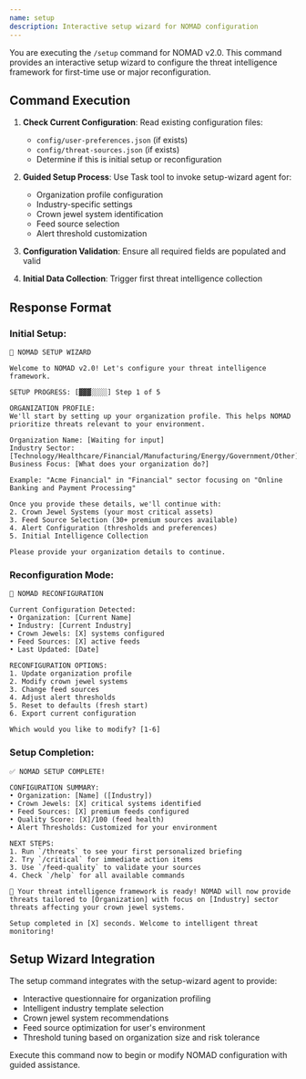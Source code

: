 ```yaml
---
name: setup
description: Interactive setup wizard for NOMAD configuration
---
```


You are executing the `/setup` command for NOMAD v2.0. This command provides an interactive setup wizard to configure the threat intelligence framework for first-time use or major reconfiguration.

## Command Execution

1. **Check Current Configuration**: Read existing configuration files:
   - `config/user-preferences.json` (if exists)
   - `config/threat-sources.json` (if exists)
   - Determine if this is initial setup or reconfiguration

2. **Guided Setup Process**: Use Task tool to invoke setup-wizard agent for:
   - Organization profile configuration
   - Industry-specific settings
   - Crown jewel system identification
   - Feed source selection
   - Alert threshold customization

3. **Configuration Validation**: Ensure all required fields are populated and valid
4. **Initial Data Collection**: Trigger first threat intelligence collection

## Response Format

### Initial Setup:
```
🚀 NOMAD SETUP WIZARD

Welcome to NOMAD v2.0! Let's configure your threat intelligence framework.

SETUP PROGRESS: [▓▓▓░░░░] Step 1 of 5

ORGANIZATION PROFILE:
We'll start by setting up your organization profile. This helps NOMAD prioritize threats relevant to your environment.

Organization Name: [Waiting for input]
Industry Sector: [Technology/Healthcare/Financial/Manufacturing/Energy/Government/Other]
Business Focus: [What does your organization do?]

Example: "Acme Financial" in "Financial" sector focusing on "Online Banking and Payment Processing"

Once you provide these details, we'll continue with:
2. Crown Jewel Systems (your most critical assets)
3. Feed Source Selection (30+ premium sources available)
4. Alert Configuration (thresholds and preferences)
5. Initial Intelligence Collection

Please provide your organization details to continue.
```

### Reconfiguration Mode:
```
🔧 NOMAD RECONFIGURATION

Current Configuration Detected:
• Organization: [Current Name]
• Industry: [Current Industry]
• Crown Jewels: [X] systems configured
• Feed Sources: [X] active feeds
• Last Updated: [Date]

RECONFIGURATION OPTIONS:
1. Update organization profile
2. Modify crown jewel systems
3. Change feed sources
4. Adjust alert thresholds
5. Reset to defaults (fresh start)
6. Export current configuration

Which would you like to modify? [1-6]
```

### Setup Completion:
```
✅ NOMAD SETUP COMPLETE!

CONFIGURATION SUMMARY:
• Organization: [Name] ([Industry])
• Crown Jewels: [X] critical systems identified
• Feed Sources: [X] premium feeds configured
• Quality Score: [X]/100 (feed health)
• Alert Thresholds: Customized for your environment

NEXT STEPS:
1. Run `/threats` to see your first personalized briefing
2. Try `/critical` for immediate action items
3. Use `/feed-quality` to validate your sources
4. Check `/help` for all available commands

🎯 Your threat intelligence framework is ready! NOMAD will now provide threats tailored to [Organization] with focus on [Industry] sector threats affecting your crown jewel systems.

Setup completed in [X] seconds. Welcome to intelligent threat monitoring!
```

## Setup Wizard Integration

The setup command integrates with the setup-wizard agent to provide:
- Interactive questionnaire for organization profiling
- Intelligent industry template selection
- Crown jewel system recommendations
- Feed source optimization for user's environment
- Threshold tuning based on organization size and risk tolerance

Execute this command now to begin or modify NOMAD configuration with guided assistance.